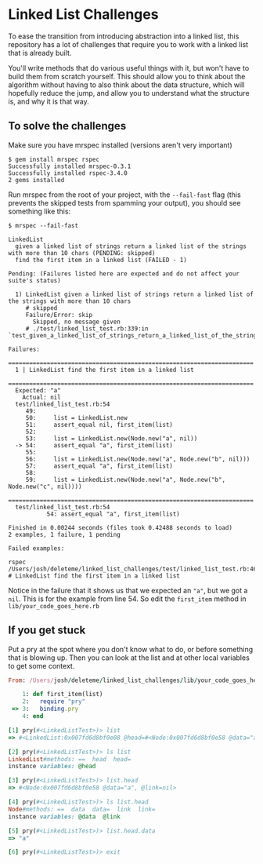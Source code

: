 Linked List Challenges
======================

To ease the transition from introducing abstraction into a linked list,
this repository has a lot of challenges that require you to work with a
linked list that is already built.

You'll write methods that do various useful things with it,
but won't have to build them from scratch yourself.
This should allow you to think about the algorithm without having
to also think about the data structure, which will hopefully
reduce the jump, and allow you to understand what the structure is,
and why it is that way.


To solve the challenges
-----------------------

Make sure you have mrspec installed (versions aren't very important)

```
$ gem install mrspec rspec
Successfully installed mrspec-0.3.1
Successfully installed rspec-3.4.0
2 gems installed
```

Run mrspec from the root of your project, with the `--fail-fast` flag
(this prevents the skipped tests from spamming your output),
you should see something like this:

```
$ mrspec --fail-fast

LinkedList
  given a linked list of strings return a linked list of the strings with more than 10 chars (PENDING: skipped)
  find the first item in a linked list (FAILED - 1)

Pending: (Failures listed here are expected and do not affect your suite's status)

  1) LinkedList given a linked list of strings return a linked list of the strings with more than 10 chars
     # skipped
     Failure/Error: skip
       Skipped, no message given
     # ./test/linked_list_test.rb:339:in `test_given_a_linked_list_of_strings_return_a_linked_list_of_the_strings_with_more_than_10_chars'

Failures:
  ======================================================================
  1 | LinkedList find the first item in a linked list
  ======================================================================
  Expected: "a"
    Actual: nil
  test/linked_list_test.rb:54
     49:
     50:     list = LinkedList.new
     51:     assert_equal nil, first_item(list)
     52:
     53:     list = LinkedList.new(Node.new("a", nil))
  -> 54:     assert_equal "a", first_item(list)
     55:
     56:     list = LinkedList.new(Node.new("a", Node.new("b", nil)))
     57:     assert_equal "a", first_item(list)
     58:
     59:     list = LinkedList.new(Node.new("a", Node.new("b", Node.new("c", nil))))
  ======================================================================
  test/linked_list_test.rb:54
           54: assert_equal "a", first_item(list)

Finished in 0.00244 seconds (files took 0.42488 seconds to load)
2 examples, 1 failure, 1 pending

Failed examples:

rspec /Users/josh/deleteme/linked_list_challenges/test/linked_list_test.rb:46 # LinkedList find the first item in a linked list
```

Notice in the failure that it shows us that we expected an `"a"`, but we got a `nil`.
This is for the example from line 54. So edit the `first_item` method in `lib/your_code_goes_here.rb`

If you get stuck
----------------

Put a pry at the spot where you don't know what to do,
or before something that is blowing up. Then you can look
at the list and at other local variables to get some context.

```ruby
From: /Users/josh/deleteme/linked_list_challenges/lib/your_code_goes_here.rb @ line 3 Object#first_item:

    1: def first_item(list)
    2:   require "pry"
 => 3:   binding.pry
    4: end

[1] pry(#<LinkedListTest>)> list
=> #<LinkedList:0x007fd6d8bf0e08 @head=#<Node:0x007fd6d8bf0e58 @data="a", @link=nil>>

[2] pry(#<LinkedListTest>)> ls list
LinkedList#methods: ==  head  head=
instance variables: @head

[3] pry(#<LinkedListTest>)> list.head
=> #<Node:0x007fd6d8bf0e58 @data="a", @link=nil>

[4] pry(#<LinkedListTest>)> ls list.head
Node#methods: ==  data  data=  link  link=
instance variables: @data  @link

[5] pry(#<LinkedListTest>)> list.head.data
=> "a"

[6] pry(#<LinkedListTest>)> exit
```
